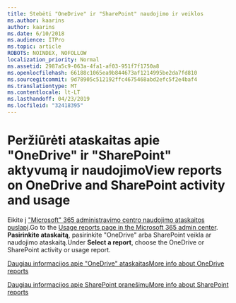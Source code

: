 ```yaml
---
title: Stebėti "OneDrive" ir "SharePoint" naudojimo ir veiklos
ms.author: kaarins
author: kaarins
ms.date: 6/10/2018
ms.audience: ITPro
ms.topic: article
ROBOTS: NOINDEX, NOFOLLOW
localization_priority: Normal
ms.assetid: 2987a5c9-063a-4fa1-af03-951f7f1750a8
ms.openlocfilehash: 66188c1065ea9b844673af1214995be2da7fd810
ms.sourcegitcommit: 9d78905c512192ffc4675468abd2efc5f2e4baf4
ms.translationtype: MT
ms.contentlocale: lt-LT
ms.lasthandoff: 04/23/2019
ms.locfileid: "32418395"
---
```

# <a name="view-reports-on-onedrive-and-sharepoint-activity-and-usage"></a><span data-ttu-id="84abb-102">Peržiūrėti ataskaitas apie "OneDrive" ir "SharePoint" aktyvumą ir naudojimo</span><span class="sxs-lookup"><span data-stu-id="84abb-102">View reports on OneDrive and SharePoint activity and usage</span></span>

<span data-ttu-id="84abb-103">Eikite į ["Microsoft" 365 administravimo centro naudojimo ataskaitos puslapį](https://admin.microsoft.com/AdminPortal/Home).</span><span class="sxs-lookup"><span data-stu-id="84abb-103">Go to the [Usage reports page in the Microsoft 365 admin center](https://admin.microsoft.com/AdminPortal/Home).</span></span> <span data-ttu-id="84abb-104">**Pasirinkite ataskaitą**, pasirinkite "OneDrive" arba SharePoint veikla ar naudojimo ataskaitą.</span><span class="sxs-lookup"><span data-stu-id="84abb-104">Under **Select a report**, choose the OneDrive or SharePoint activity or usage report.</span></span> 
  
[<span data-ttu-id="84abb-105">Daugiau informacijos apie "OneDrive" ataskaitas</span><span class="sxs-lookup"><span data-stu-id="84abb-105">More info about OneDrive reports</span></span>](https://go.microsoft.com/fwlink/?linkid=875239)
  
[<span data-ttu-id="84abb-106">Daugiau informacijos apie SharePoint pranešimų</span><span class="sxs-lookup"><span data-stu-id="84abb-106">More info about SharePoint reports</span></span>](https://go.microsoft.com/fwlink/?linkid=875240)
  

